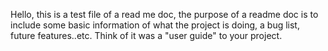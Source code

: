 Hello, this is a test file of a read me doc, the purpose of a readme doc is to include some basic information of what the project is doing, a bug list, future  features..etc. Think of it was a "user guide" to your project.
